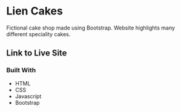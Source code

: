 # Lien Cakes

Fictional cake shop made using Bootstrap. Website highlights many different speciality cakes.

## Link to Live Site

### Built With

* HTML
* CSS
* Javascript
* Bootstrap
